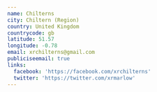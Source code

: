 ```yaml
---
name: Chilterns
city: Chiltern (Region)
country: United Kingdom
countrycode: gb
latitude: 51.57
longitude: -0.78
email: xrchilterns@gmail.com
publiciseemail: true
links:
  facebook: 'https://facebook.com/xrchilterns'
  twitter: 'https://twitter.com/xrmarlow'
---
```


